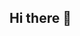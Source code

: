 ## Hi there 👋

<!--
**ashintaru/ashintaru** is a ✨ _special_ ✨ repository because its `README.md` (this file) appears on your GitHub profile.

👋 Hi there! I'm [Your Name], a passionate PHP Laravel Developer 🚀
I'm a skilled and driven software developer with 2 years of experience working with PHP and Laravel. Currently, I'm focused on building robust web applications for the manufacturing industry, helping streamline operations, optimize production processes, and improve overall efficiency through tech-driven solutions.

🔧 Tech Stack:

Languages: PHP, SQL, JavaScript

Frameworks/Tools: Laravel, Blade, Composer, Git

Databases: MySQL, PostgreSQL

Others: RESTful APIs, JIRA, Docker, CI/CD

💼 What I do:
I specialize in developing backend services and building scalable web apps that are tailored to the unique needs of the manufacturing sector. From automating inventory management to designing production tracking systems, I’m passionate about leveraging technology to solve real-world problems.

🌱 Learning & Growing:
I’m always looking for ways to improve my skills, whether it's through personal projects, collaborating with other developers, or exploring new tools and technologies in the Laravel ecosystem.

📫 Let’s Connect:
Feel free to reach out if you want to collaborate, share ideas, or discuss Laravel, manufacturing tech, or anything else!
Here are some ideas to get you started:

- 🔭 I’m currently working on ...
- 🌱 I’m currently learning ...
- 👯 I’m looking to collaborate on ...
- 🤔 I’m looking for help with ...
- 💬 Ask me about ...
- 📫 How to reach me: ...
- 😄 Pronouns: ...
- ⚡ Fun fact: ...
-->

